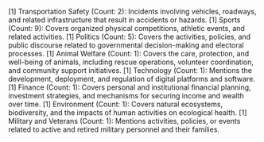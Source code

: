 [1] Transportation Safety (Count: 2): Incidents involving vehicles, roadways, and related infrastructure that result in accidents or hazards.
[1] Sports (Count: 9): Covers organized physical competitions, athletic events, and related activities.
[1] Politics (Count: 5): Covers the activities, policies, and public discourse related to governmental decision-making and electoral processes.
[1] Animal Welfare (Count: 1): Covers the care, protection, and well-being of animals, including rescue operations, volunteer coordination, and community support initiatives.
[1] Technology (Count: 1): Mentions the development, deployment, and regulation of digital platforms and software.
[1] Finance (Count: 1): Covers personal and institutional financial planning, investment strategies, and mechanisms for securing income and wealth over time.
[1] Environment (Count: 1): Covers natural ecosystems, biodiversity, and the impacts of human activities on ecological health.
[1] Military and Veterans (Count: 1): Mentions activities, policies, or events related to active and retired military personnel and their families.
